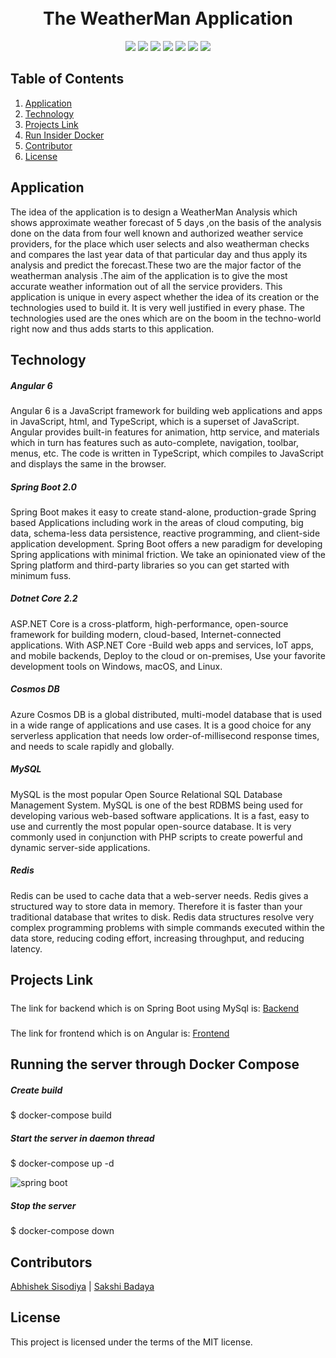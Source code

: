 <h1 align="center">
  <br>
  The WeatherMan Application
  <br>
</h1>

<p align="center">
    <a alt="Java">
        <img src="https://img.shields.io/badge/Java-v1.8-orange.svg" />
    </a>
    <a alt="Spring Boot">
        <img src="https://img.shields.io/badge/Spring%20Boot-v2.1.3-brightgreen.svg" />
    </a>    
    <a alt="License">
        <img src="https://img.shields.io/badge/Angular-v6-red.svg" />
    </a>
    <a alt="Docker">
        <img src="https://img.shields.io/badge/Docker-v18-yellowgreen.svg" />
    </a>
    <a alt="Dependencies">
        <img src="https://img.shields.io/badge/dependencies-up%20to%20date-brightgreen.svg" />
    </a>
    <a alt="Contributions">
        <img src="https://img.shields.io/badge/contributions-welcome-orange.svg" />
    </a>
    <a alt="License">
        <img src="https://img.shields.io/badge/license-MIT-blue.svg" />
    </a>
</p>

## Table of Contents ##
1. [Application](#Application)
2. [Technology](#Technology)
3. [Projects Link](#Projects-Link)
4. [Run Insider Docker](#Running-the-server-through-Docker-Compose)
5. [Contributor](#Contributor)
6. [License](#License)

## Application ##
The idea of the application is to design a WeatherMan Analysis which shows approximate weather forecast of 5 days ,on the basis of the analysis done on the data from four well known and authorized weather service providers, for the place which user selects and also weatherman checks and compares the last year data of that particular day and thus apply its analysis and predict the forecast.These two are the major factor of the weatherman analysis .The aim of the application is to give the most accurate weather information out of all the service providers.
This application is unique in every aspect whether the idea of its creation or the technologies used to build it. It is very well justified in every phase. The technologies used are the ones which are on the boom in the techno-world right now and thus adds starts to this application.

## Technology ##

##### Angular 6 #####
Angular 6 is a JavaScript framework for building web applications and apps in JavaScript, html, and TypeScript, which is a superset of JavaScript. Angular provides built-in features for animation, http service, and materials which in turn has features such as auto-complete, navigation, toolbar, menus, etc. The code is written in TypeScript, which compiles to JavaScript and displays the same in the browser.

##### Spring Boot 2.0 #####
Spring Boot makes it easy to create stand-alone, production-grade Spring based Applications including work in the areas of cloud computing, big data, schema-less data persistence, reactive programming, and client-side application development. Spring Boot offers a new paradigm for developing Spring applications with minimal friction. We take an opinionated view of the Spring platform and third-party libraries so you can get started with minimum fuss.

##### Dotnet Core 2.2 #####
ASP.NET Core is a cross-platform, high-performance, open-source framework for building modern, cloud-based, Internet-connected applications. With ASP.NET Core -Build web apps and services, IoT apps, and mobile backends, Deploy to the cloud or on-premises, Use your favorite development tools on Windows, macOS, and Linux.

##### Cosmos DB #####
Azure Cosmos DB is a global distributed, multi-model database that is used in a wide range of applications and use cases. It is a good choice for any serverless application that needs low order-of-millisecond response times, and needs to scale rapidly and globally.

##### MySQL #####
MySQL is the most popular Open Source Relational SQL Database Management System. MySQL is one of the best RDBMS being used for developing various web-based software applications. It is a fast, easy to use and currently the most popular open-source database. It is very commonly used in conjunction with PHP scripts to create powerful and dynamic server-side applications.

##### Redis #####
Redis can be used to cache data that a web-server needs. Redis gives a structured way to store data in memory. Therefore it is faster than your traditional database that writes to disk. Redis data structures resolve very complex programming problems with simple commands executed within the data store, reducing coding effort, increasing throughput, and reducing latency.

## Projects Link ##
#####  #####
The link for backend which is on Spring Boot using MySql is:
[Backend](https://github.com/abhishek-sisodiya/theweatherman/tree/master/Backend)
#####  #####
The link for frontend which is on Angular is: 
[Frontend](https://github.com/abhishek-sisodiya/theweatherman/tree/master/Frontend)

## Running the server through Docker Compose ##

##### Create build #####
$ docker-compose build

##### Start the server in daemon thread #####
$ docker-compose up -d

<img src="https://miro.medium.com/max/1920/1*s815EK0zFngv1JAuK2q5MQ.png" alt="spring boot">

##### Stop the server #####
$ docker-compose down

## Contributors ##
[Abhishek Sisodiya](https://www.linkedin.com/in/abhisheksisodiya01/) | 
[Sakshi Badaya](https://www.linkedin.com/in/sakshi-badaya-70bb74137/)

## License ##
This project is licensed under the terms of the MIT license.
